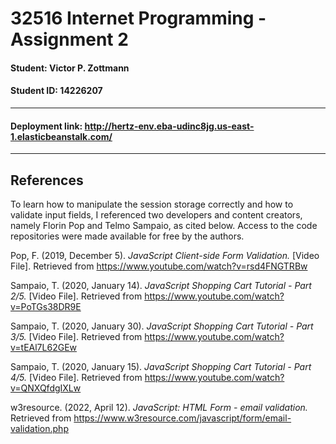 # 32516 Internet Programming - Assignment 2

#### Student: Victor P. Zottmann
#### Student ID: 14226207
---
#### **Deployment link:** http://hertz-env.eba-udinc8jg.us-east-1.elasticbeanstalk.com/
---
## References

To learn how to manipulate the session storage correctly and how to validate input fields, I referenced two developers and content creators, namely Florin Pop and Telmo Sampaio, as cited below. Access to the code repositories were made available for free by the authors.

Pop, F. (2019, December 5). <em>JavaScript Client-side Form Validation.</em> [Video File]. Retrieved from https://www.youtube.com/watch?v=rsd4FNGTRBw

Sampaio, T. (2020, January 14). <em>JavaScript Shopping Cart Tutorial - Part 2/5.</em> [Video File]. Retrieved from https://www.youtube.com/watch?v=PoTGs38DR9E

Sampaio, T. (2020, January 30). <em>JavaScript Shopping Cart Tutorial - Part 3/5.</em> [Video File]. Retrieved from https://www.youtube.com/watch?v=tEAl7L62GEw

Sampaio, T. (2020, January 15). <em>JavaScript Shopping Cart Tutorial - Part 4/5.</em> [Video File]. Retrieved from https://www.youtube.com/watch?v=QNXQfdgIXLw

w3resource. (2022, April 12). <em>JavaScript: HTML Form - email validation.</em> Retrieved from https://www.w3resource.com/javascript/form/email-validation.php